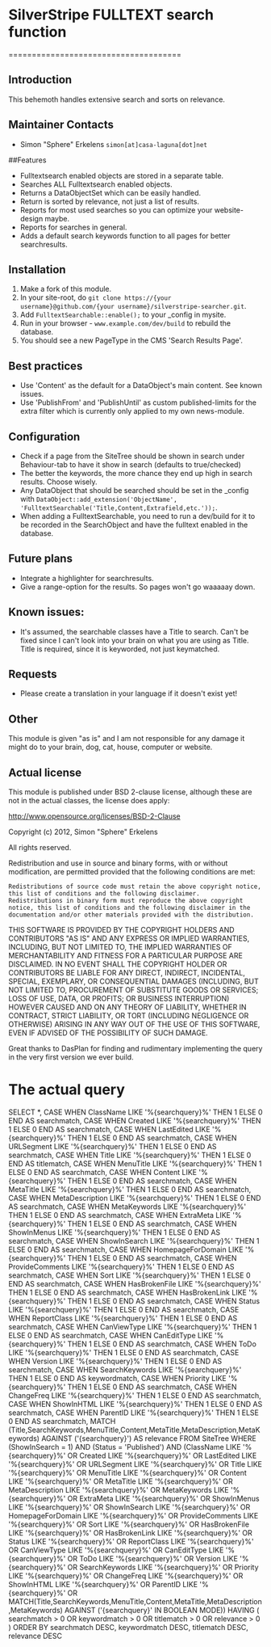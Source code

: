 # SilverStripe FULLTEXT search function
=====================================

## Introduction

This behemoth handles extensive search and sorts on relevance.

## Maintainer Contacts

* Simon "Sphere" Erkelens `simon[at]casa-laguna[dot]net`

##Features

* Fulltextsearch enabled objects are stored in a separate table.
* Searches ALL Fulltextsearch enabled objects.
* Returns a DataObjectSet which can be easily handled.
* Return is sorted by relevance, not just a list of results.
* Reports for most used searches so you can optimize your website-design maybe.
* Reports for searches in general.
* Adds a default search keywords function to all pages for better searchresults.

## Installation

 1.  Make a fork of this module.
 2.  In your site-root, do `git clone https://{your username}@github.com/{your username}/silverstripe-searcher.git`. 
 3.  Add `FulltextSearchable::enable();` to your _config in mysite. 
 4.  Run in your browser - `www.example.com/dev/build` to rebuild the database. 
 5.  You should see a new PageType in the CMS 'Search Results Page'.

## Best practices

* Use 'Content' as the default for a DataObject's main content. See known issues.
* Use 'PublishFrom' and 'PublishUntil' as custom published-limits for the extra filter which is currently only applied to my own news-module.

## Configuration

* Check if a page from the SiteTree should be shown in search under Behaviour-tab to have it show in search (defaults to true/checked)
* The better the keywords, the more chance they end up high in search results. Choose wisely.
* Any DataObject that should be searched should be set in the _config with `DataObject::add_extension('ObjectName', 'FulltextSearchable('Title,Content,Extrafield,etc.'));`.
* When adding a FulltextSearchable, you need to run a dev/build for it to be recorded in the SearchObject and have the fulltext enabled in the database.

## Future plans

* Integrate a highlighter for searchresults.
* Give a range-option for the results. So pages won't go waaaaay down.

## Known issues:

* It's assumed, the searchable classes have a Title to search. Can't be fixed since I can't look into your brain on what you are using as Title. Title is required, since it is keyworded, not just keymatched.

## Requests

* Please create a translation in your language if it doesn't exist yet!

## Other

This module is given "as is" and I am not responsible for any damage it might do to your brain, dog, cat, house, computer or website.

## Actual license

This module is published under BSD 2-clause license, although these are not in the actual classes, the license does apply:

http://www.opensource.org/licenses/BSD-2-Clause

Copyright (c) 2012, Simon "Sphere" Erkelens

All rights reserved.

Redistribution and use in source and binary forms, with or without modification, are permitted provided that the following conditions are met:

    Redistributions of source code must retain the above copyright notice, this list of conditions and the following disclaimer.
    Redistributions in binary form must reproduce the above copyright notice, this list of conditions and the following disclaimer in the documentation and/or other materials provided with the distribution.

THIS SOFTWARE IS PROVIDED BY THE COPYRIGHT HOLDERS AND CONTRIBUTORS "AS IS" AND ANY EXPRESS OR IMPLIED WARRANTIES, INCLUDING, BUT NOT LIMITED TO, THE IMPLIED WARRANTIES OF MERCHANTABILITY AND FITNESS FOR A PARTICULAR PURPOSE ARE DISCLAIMED. IN NO EVENT SHALL THE COPYRIGHT HOLDER OR CONTRIBUTORS BE LIABLE FOR ANY DIRECT, INDIRECT, INCIDENTAL, SPECIAL, EXEMPLARY, OR CONSEQUENTIAL DAMAGES (INCLUDING, BUT NOT LIMITED TO, PROCUREMENT OF SUBSTITUTE GOODS OR SERVICES; LOSS OF USE, DATA, OR PROFITS; OR BUSINESS INTERRUPTION) HOWEVER CAUSED AND ON ANY THEORY OF LIABILITY, WHETHER IN CONTRACT, STRICT LIABILITY, OR TORT (INCLUDING NEGLIGENCE OR OTHERWISE) ARISING IN ANY WAY OUT OF THE USE OF THIS SOFTWARE, EVEN IF ADVISED OF THE POSSIBILITY OF SUCH DAMAGE.

Great thanks to DasPlan for finding and rudimentary implementing the query in the very first version we ever build.

# The actual query

SELECT *, CASE WHEN ClassName LIKE '%{searchquery}%' THEN 1 ELSE 0 END AS searchmatch, CASE WHEN Created LIKE '%{searchquery}%' THEN 1 ELSE 0 END AS searchmatch, CASE WHEN LastEdited LIKE '%{searchquery}%' THEN 1 ELSE 0 END AS searchmatch, CASE WHEN URLSegment LIKE '%{searchquery}%' THEN 1 ELSE 0 END AS searchmatch, CASE WHEN Title LIKE '%{searchquery}%' THEN 1 ELSE 0 END AS titlematch, CASE WHEN MenuTitle LIKE '%{searchquery}%' THEN 1 ELSE 0 END AS searchmatch, CASE WHEN Content LIKE '%{searchquery}%' THEN 1 ELSE 0 END AS searchmatch, CASE WHEN MetaTitle LIKE '%{searchquery}%' THEN 1 ELSE 0 END AS searchmatch, CASE WHEN MetaDescription LIKE '%{searchquery}%' THEN 1 ELSE 0 END AS searchmatch, CASE WHEN MetaKeywords LIKE '%{searchquery}%' THEN 1 ELSE 0 END AS searchmatch, CASE WHEN ExtraMeta LIKE '%{searchquery}%' THEN 1 ELSE 0 END AS searchmatch, CASE WHEN ShowInMenus LIKE '%{searchquery}%' THEN 1 ELSE 0 END AS searchmatch, CASE WHEN ShowInSearch LIKE '%{searchquery}%' THEN 1 ELSE 0 END AS searchmatch, CASE WHEN HomepageForDomain LIKE '%{searchquery}%' THEN 1 ELSE 0 END AS searchmatch, CASE WHEN ProvideComments LIKE '%{searchquery}%' THEN 1 ELSE 0 END AS searchmatch, CASE WHEN Sort LIKE '%{searchquery}%' THEN 1 ELSE 0 END AS searchmatch, CASE WHEN HasBrokenFile LIKE '%{searchquery}%' THEN 1 ELSE 0 END AS searchmatch, CASE WHEN HasBrokenLink LIKE '%{searchquery}%' THEN 1 ELSE 0 END AS searchmatch, CASE WHEN Status LIKE '%{searchquery}%' THEN 1 ELSE 0 END AS searchmatch, CASE WHEN ReportClass LIKE '%{searchquery}%' THEN 1 ELSE 0 END AS searchmatch, CASE WHEN CanViewType LIKE '%{searchquery}%' THEN 1 ELSE 0 END AS searchmatch, CASE WHEN CanEditType LIKE '%{searchquery}%' THEN 1 ELSE 0 END AS searchmatch, CASE WHEN ToDo LIKE '%{searchquery}%' THEN 1 ELSE 0 END AS searchmatch, CASE WHEN Version LIKE '%{searchquery}%' THEN 1 ELSE 0 END AS searchmatch, CASE WHEN SearchKeywords LIKE '%{searchquery}%' THEN 1 ELSE 0 END AS keywordmatch, CASE WHEN Priority LIKE '%{searchquery}%' THEN 1 ELSE 0 END AS searchmatch, CASE WHEN ChangeFreq LIKE '%{searchquery}%' THEN 1 ELSE 0 END AS searchmatch, CASE WHEN ShowInHTML LIKE '%{searchquery}%' THEN 1 ELSE 0 END AS searchmatch, CASE WHEN ParentID LIKE '%{searchquery}%' THEN 1 ELSE 0 END AS searchmatch, MATCH (Title,SearchKeywords,MenuTitle,Content,MetaTitle,MetaDescription,MetaKeywords) AGAINST ('{searchquery}') AS relevance FROM SiteTree WHERE (ShowInSearch = 1) AND (Status = 'Published') AND (ClassName LIKE '%{searchquery}%' OR Created LIKE '%{searchquery}%' OR LastEdited LIKE '%{searchquery}%' OR URLSegment LIKE '%{searchquery}%' OR Title LIKE '%{searchquery}%' OR MenuTitle LIKE '%{searchquery}%' OR Content LIKE '%{searchquery}%' OR MetaTitle LIKE '%{searchquery}%' OR MetaDescription LIKE '%{searchquery}%' OR MetaKeywords LIKE '%{searchquery}%' OR ExtraMeta LIKE '%{searchquery}%' OR ShowInMenus LIKE '%{searchquery}%' OR ShowInSearch LIKE '%{searchquery}%' OR HomepageForDomain LIKE '%{searchquery}%' OR ProvideComments LIKE '%{searchquery}%' OR Sort LIKE '%{searchquery}%' OR HasBrokenFile LIKE '%{searchquery}%' OR HasBrokenLink LIKE '%{searchquery}%' OR Status LIKE '%{searchquery}%' OR ReportClass LIKE '%{searchquery}%' OR CanViewType LIKE '%{searchquery}%' OR CanEditType LIKE '%{searchquery}%' OR ToDo LIKE '%{searchquery}%' OR Version LIKE '%{searchquery}%' OR SearchKeywords LIKE '%{searchquery}%' OR Priority LIKE '%{searchquery}%' OR ChangeFreq LIKE '%{searchquery}%' OR ShowInHTML LIKE '%{searchquery}%' OR ParentID LIKE '%{searchquery}%' OR MATCH(Title,SearchKeywords,MenuTitle,Content,MetaTitle,MetaDescription,MetaKeywords) AGAINST ('{searchquery}' IN BOOLEAN MODE)) HAVING ( searchmatch > 0 OR keywordmatch > 0 OR titlematch > 0 OR relevance > 0 ) ORDER BY searchmatch DESC, keywordmatch DESC, titlematch DESC, relevance DESC